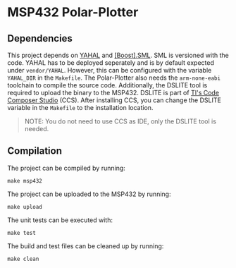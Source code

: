 # MSP432 Polar-Plotter

## Dependencies

This project depends on [YAHAL](https://git.fh-aachen.de/Terstegge/YAHAL) and [[Boost].SML](https://boost-experimental.github.io/sml/).
SML is versioned with the code.
YAHAL has to be deployed seperately and is by default expected under `vendor/YAHAL`.
However, this can be configured with the variable `YAHAL_DIR` in the `Makefile`.
The Polar-Plotter also needs the `arm-none-eabi` toolchain to compile the source code.
Additionally, the DSLITE tool is required to upload the binary to the MSP432.
DSLITE is part of [TI's Code Composer Studio](https://software-dl.ti.com/ccs/esd/documents/ccs_downloads.html) (CCS).
After installing CCS, you can change the DSLITE variable in the `Makefile` to the installation location.

> NOTE: You do not need to use CCS as IDE, only the DSLITE tool is needed.

## Compilation

The project can be compiled by running:

```
make msp432
```

The project can be uploaded to the MSP432 by running:

```
make upload
```

The unit tests can be executed with:

```
make test
```

The build and test files can be cleaned up by running:

```
make clean
```
